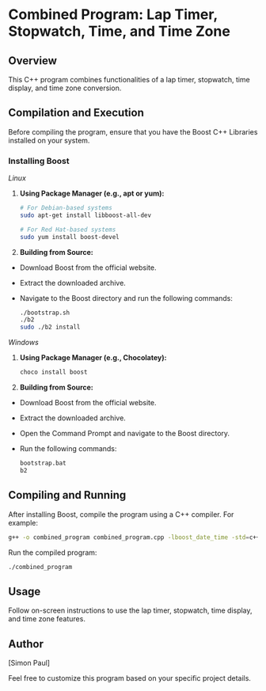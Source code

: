 # Combined Program: Lap Timer, Stopwatch, Time, and Time Zone
## Overview

This C++ program combines functionalities of a lap timer, stopwatch, time display, and time zone conversion.
## Compilation and Execution

Before compiling the program, ensure that you have the Boost C++ Libraries installed on your system.
### Installing Boost
*Linux*

1. **Using Package Manager (e.g., apt or yum):**

    ```bash
    # For Debian-based systems
    sudo apt-get install libboost-all-dev

    # For Red Hat-based systems
    sudo yum install boost-devel
    ```

2. **Building from Source:**
- Download Boost from the official website.
- Extract the downloaded archive.
- Navigate to the Boost directory and run the following commands:

    ```bash
    ./bootstrap.sh
    ./b2
    sudo ./b2 install
    ```

*Windows*

1. **Using Package Manager (e.g., Chocolatey):**

    ```powershell
    choco install boost
    ```

2. **Building from Source:**
- Download Boost from the official website.
- Extract the downloaded archive.
- Open the Command Prompt and navigate to the Boost directory.
- Run the following commands:

    ```cmd
    bootstrap.bat
    b2
    ```

## Compiling and Running

After installing Boost, compile the program using a C++ compiler. For example:

   ```bash
   g++ -o combined_program combined_program.cpp -lboost_date_time -std=c++11
   ```
Run the compiled program:

   ```bash
   ./combined_program
   ```
## Usage

Follow on-screen instructions to use the lap timer, stopwatch, time display, and time zone features.
## Author

[Simon Paul]

Feel free to customize this program based on your specific project details.
